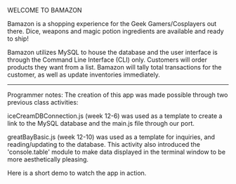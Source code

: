 WELCOME TO BAMAZON

Bamazon is a shopping experience for the Geek Gamers/Cosplayers out there. Dice, weapons and magic potion ingredients are available and ready to ship!

Bamazon utilizes MySQL to house the database and the user interface is through the Command Line Interface (CLI) only. Customers will order products they want from a list. Bamazon will tally total transactions for the customer, as well as update inventories immediately.

--------------------------------------------------------------------------------------------------------------------------------------
Programmer notes: The creation of this app was made possible through two previous class activities:

iceCreamDBConnection.js (week 12-6) was used as a template to create a link to the MySQL database and the main.js file through our port.

greatBayBasic.js (week 12-10) was used as a template for inquiries, and reading/updating to the database. This activity also introduced  the 'console.table' module to make data displayed in the terminal window to be more aesthetically pleasing.

Here is a short demo to watch the app in action.
